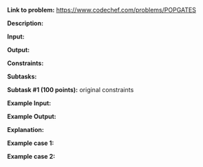 **Link to problem:** https://www.codechef.com/problems/POPGATES

**Description:**



**Input:**



**Output:**



**Constraints:**
 

 
 **Subtasks:**
 
 **Subtask #1 (100 points):** original constraints
 
 **Example Input:**
 

 
 **Example Output:**
 

 
 **Explanation:**
 
 **Example case 1:** 

 **Example case 2:** 

